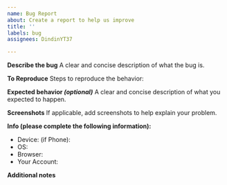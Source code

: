 ```yaml
---
name: Bug Report
about: Create a report to help us improve
title: ''
labels: bug
assignees: DindinYT37

---
```


**Describe the bug**
A clear and concise description of what the bug is.

**To Reproduce**
Steps to reproduce the behavior:

**Expected behavior *(optional)***
A clear and concise description of what you expected to happen.

**Screenshots**
If applicable, add screenshots to help explain your problem.

**Info (please complete the following information):**
- Device: (if Phone): 
 - OS: 
 - Browser: 
 - Your Account: 

**Additional notes**
